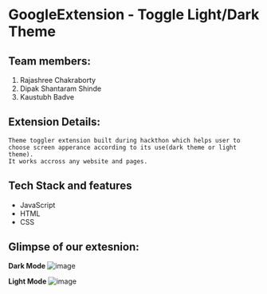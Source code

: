# GoogleExtension - Toggle Light/Dark Theme

## Team members:
1. Rajashree Chakraborty
2. Dipak Shantaram Shinde
3. Kaustubh Badve

## Extension Details:
    Theme toggler extension built during hackthon which helps user to choose screen apperance according to its use(dark theme or light theme). 
    It works accross any website and pages. 

## Tech Stack and features
- JavaScript
- HTML
- CSS 

## Glimpse  of our extesnion:
**Dark Mode**
![image](https://user-images.githubusercontent.com/70229744/188106686-72547837-04e5-40ad-86f8-addd3d4bd730.png)

**Light Mode**
![image](https://user-images.githubusercontent.com/70229744/188107046-413ced33-3a3f-48c5-a159-d58f4aa6e49c.png)
